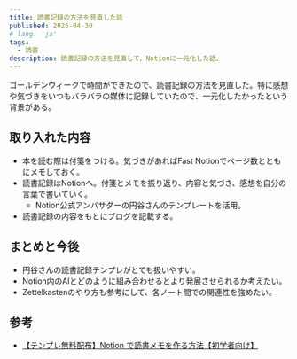 ```yaml
---
title: 読書記録の方法を見直した話
published: 2025-04-30
# lang: 'ja'
tags: 
  - 読書
description: 読書記録の方法を見直して、Notionに一元化した話。
---
```


ゴールデンウィークで時間ができたので、読書記録の方法を見直した。特に感想や気づきをいつもバラバラの媒体に記録していたので、一元化したかったという背景がある。

## 取り入れた内容

- 本を読む際は付箋をつける。気づきがあればFast Notionでページ数とともにメモしておく。
- 読書記録はNotionへ。付箋とメモを振り返り、内容と気づき、感想を自分の言葉で書いていく。
  - Notion公式アンバサダーの円谷さんのテンプレートを活用。
- 読書記録の内容をもとにブログを記載する。

## まとめと今後
- 円谷さんの読書記録テンプレがとても扱いやすい。
- Notion内のAIとどのように組み合わせるとより発展させられるか考えたい。
- Zettelkastenのやり方も参考にして、各ノート間での関連性を強めたい。

## 参考
- [【テンプレ無料配布】Notion で読書メモを作る方法【初学者向け】](https://youtu.be/KQldZxOK9xc?si=dr362j04rbYxr4ux)
